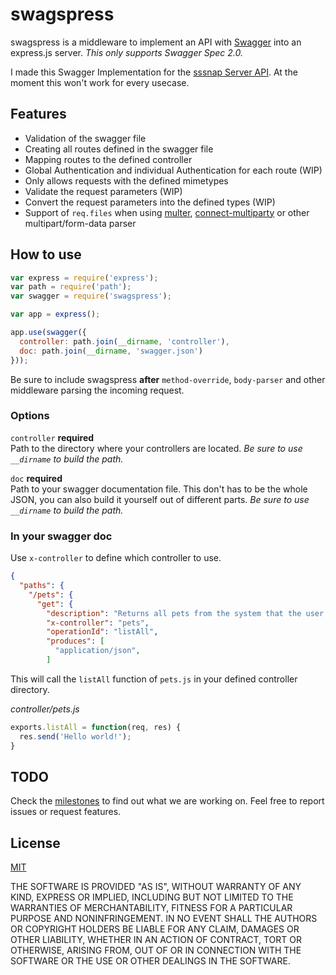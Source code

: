 swagspress
==========

swagspress is a middleware to implement an API with [Swagger](http://swagger.io) into an express.js server. _This only supports Swagger Spec 2.0._

I made this Swagger Implementation for the [sssnap Server API](https://github.com/51seven/sssnap-server). At the moment this won't work for every usecase.

## Features

- Validation of the swagger file
- Creating all routes defined in the swagger file
- Mapping routes to the defined controller
- Global Authentication and individual Authentication for each route (WIP)
- Only allows requests with the defined mimetypes
- Validate the request parameters (WIP)
- Convert the request parameters into the defined types (WIP)
- Support of `req.files` when using [multer](https://github.com/expressjs/multer), [connect-multiparty](https://github.com/andrewrk/connect-multiparty) or other multipart/form-data parser

## How to use

```javascript
var express = require('express');
var path = require('path');
var swagger = require('swagspress');

var app = express();

app.use(swagger({
  controller: path.join(__dirname, 'controller'),
  doc: path.join(__dirname, 'swagger.json')
}));
```

Be sure to include swagspress **after** `method-override`, `body-parser` and other middleware parsing the incoming request.

### Options

`controller` **required**  
Path to the directory where your controllers are located. _Be sure to use `__dirname` to build the path._

`doc` **required**  
Path to your swagger documentation file. This don't has to be the whole JSON, you can also build it yourself out of different parts. _Be sure to use `__dirname` to build the path._

### In your swagger doc

Use `x-controller` to define which controller to use.

```JSON
{
  "paths": {
    "/pets": {
      "get": {
        "description": "Returns all pets from the system that the user has access to",
        "x-controller": "pets",
        "operationId": "listAll",
        "produces": [
          "application/json",
        ]
```

This will call the `listAll` function of `pets.js` in your defined controller directory.

_controller/pets.js_  
```javascript
exports.listAll = function(req, res) {
  res.send('Hello world!');
}
```

## TODO
Check the [milestones](https://github.com/51seven/swagspress/milestones?state=open) to find out what we are working on. Feel free to report issues or request features.

## License

[MIT](https://github.com/51seven/swagspress/blob/master/LICENSE)

THE SOFTWARE IS PROVIDED "AS IS", WITHOUT WARRANTY OF ANY KIND, EXPRESS OR IMPLIED, INCLUDING BUT NOT LIMITED TO THE WARRANTIES OF MERCHANTABILITY, FITNESS FOR A PARTICULAR PURPOSE AND NONINFRINGEMENT. IN NO EVENT SHALL THE AUTHORS OR COPYRIGHT HOLDERS BE LIABLE FOR ANY CLAIM, DAMAGES OR OTHER LIABILITY, WHETHER IN AN ACTION OF CONTRACT, TORT OR OTHERWISE, ARISING FROM, OUT OF OR IN CONNECTION WITH THE SOFTWARE OR THE USE OR OTHER DEALINGS IN THE SOFTWARE.